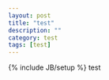 ```yaml
---
layout: post
title: "test"
description: "" 
category: test
tags: [test]
---
```

{% include JB/setup %}
test